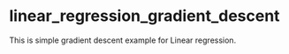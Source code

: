 # linear_regression_gradient_descent

This is simple gradient descent example for Linear regression.

